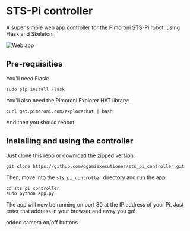 # STS-Pi controller

A super simple web app controller for the Pimoroni STS-Pi robot, using Flask and Skeleton.

![Web app](web_app.jpg)

## Pre-requisities

You'll need Flask:

```
sudo pip install Flask
```

You'll also need the Pimoroni Explorer HAT library:

```
curl get.pimoroni.com/explorerhat | bash
```

And then you should reboot.

## Installing and using the controller

Just clone this repo or download the zipped version:

```
git clone https://github.com/ogamiexecutioner/sts_pi_controller.git
```

Then, move into the `sts_pi_controller` directory and run the app:

```
cd sts_pi_controller
sudo python app.py
```

The app will now be running on port 80 at the IP address of your Pi. Just
enter that address in your browser and away you go!

added camera on/off buttons
